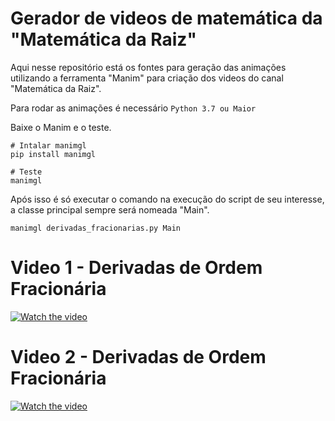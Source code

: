 # Gerador de videos de matemática da "Matemática da Raiz"
Aqui nesse repositório está os fontes para geração das animações utilizando a ferramenta "Manim"
para criação dos videos do canal "Matemática da Raiz".

Para rodar as animações é necessário ```Python 3.7 ou Maior```

Baixe o Manim e o teste.

```
# Intalar manimgl
pip install manimgl

# Teste
manimgl
```

Após isso é só executar o comando na execução do script de seu interesse, a classe principal sempre será nomeada "Main".
```
manimgl derivadas_fracionarias.py Main
```

# Video 1 - Derivadas de Ordem Fracionária

[![Watch the video](https://img.youtube.com/vi/jR9f4DccR5E/maxresdefault.jpg)](https://youtu.be/jR9f4DccR5E)

# Video 2 - Derivadas de Ordem Fracionária

[![Watch the video](https://img.youtube.com/vi/EEuYSm5F2Iw/maxresdefault.jpg)](https://youtu.be/EEuYSm5F2Iw)

